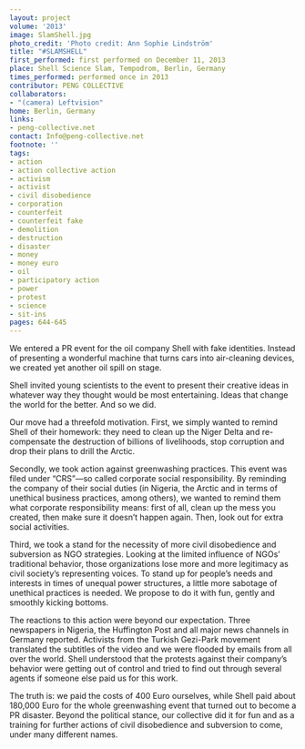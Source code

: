 ```yaml
---
layout: project
volume: '2013'
image: SlamShell.jpg
photo_credit: 'Photo credit: Ann Sophie Lindström'
title: "#SLAMSHELL"
first_performed: first performed on December 11, 2013
place: Shell Science Slam, Tempodrom, Berlin, Germany
times_performed: performed once in 2013
contributor: PENG COLLECTIVE
collaborators:
- "(camera) Leftvision"
home: Berlin, Germany
links:
- peng-collective.net
contact: Info@peng-collective.net
footnote: ''
tags:
- action
- action collective action
- activism
- activist
- civil disobedience
- corporation
- counterfeit
- counterfeit fake
- demolition
- destruction
- disaster
- money
- money euro
- oil
- participatory action
- power
- protest
- science
- sit-ins
pages: 644-645
---
```


We entered a PR event for the oil company Shell with fake identities. Instead of presenting a wonderful machine that turns cars into air-cleaning devices, we created yet another oil spill on stage.

Shell invited young scientists to the event to present their creative ideas in whatever way they thought would be most entertaining. Ideas that change the world for the better. And so we did.

Our move had a threefold motivation. First, we simply wanted to remind Shell of their homework: they need to clean up the Niger Delta and re-compensate the destruction of billions of livelihoods, stop corruption and drop their plans to drill the Arctic.

Secondly, we took action against greenwashing practices. This event was filed under “CRS”—so called corporate social responsibility. By reminding the company of their social duties (in Nigeria, the Arctic and in terms of unethical business practices, among others), we wanted to remind them what corporate responsibility means: first of all, clean up the mess you created, then make sure it doesn’t happen again. Then, look out for extra social activities.

Third, we took a stand for the necessity of more civil disobedience and subversion as NGO strategies. Looking at the limited influence of NGOs’ traditional behavior, those organizations lose more and more legitimacy as civil society’s representing voices. To stand up for people’s needs and interests in times of unequal power structures, a little more sabotage of unethical practices is needed. We propose to do it with fun, gently and smoothly kicking bottoms.

The reactions to this action were beyond our expectation. Three newspapers in Nigeria, the Huffington Post and all major news channels in Germany reported. Activists from the Turkish Gezi-Park movement translated the subtitles of the video and we were flooded by emails from all over the world. Shell understood that the protests against their company’s behavior were getting out of control and tried to find out through several agents if someone else paid us for this work.

The truth is: we paid the costs of 400 Euro ourselves, while Shell paid about 180,000 Euro for the whole greenwashing event that turned out to become a PR disaster. Beyond the political stance, our collective did it for fun and as a training for further actions of civil disobedience and subversion to come, under many different names.
